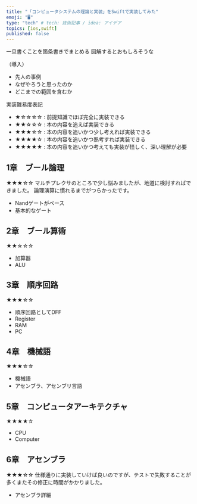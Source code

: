 ```yaml
---
title: "「コンピュータシステムの理論と実装」をSwiftで実装してみた"
emoji: "🖥"
type: "tech" # tech: 技術記事 / idea: アイデア
topics: [ios,swift]
published: false
---
```


一旦書くことを箇条書きでまとめる
図解するとおもしろそうな

（導入）

* 先人の事例
* なぜやろうと思ったのか
* どこまでの範囲を含むか

実装難易度表記

* ★☆☆☆☆ : 前提知識でほぼ完全に実装できる
* ★★☆☆☆ : 本の内容を追えば実装できる
* ★★★☆☆ : 本の内容を追いかつ少し考えれば実装できる
* ★★★★☆ : 本の内容を追いかつ熟考すれば実装できる
* ★★★★★ : 本の内容を追いかつ考えても実装が怪しく、深い理解が必要

## 1章　ブール論理

★★★☆☆
マルチプレクサのところで少し悩みましたが、地道に検討すればできました。
論理演算に慣れるまでがつらかったです。

* Nandゲートがベース
* 基本的なゲート

## 2章　ブール算術

★★☆☆☆


* 加算器
* ALU

## 3章　順序回路

★★★☆☆

* 順序回路としてDFF
* Register
* RAM
* PC

## 4章　機械語

★★★☆☆

* 機械語
* アセンブラ、アセンブリ言語

## 5章　コンピュータアーキテクチャ

★★★★☆

* CPU
* Computer

## 6章　アセンブラ

★★★☆☆
仕様通りに実装していけば良いのですが、テストで失敗することが多くまたその修正に時間がかかりました。

* アセンブラ詳細
